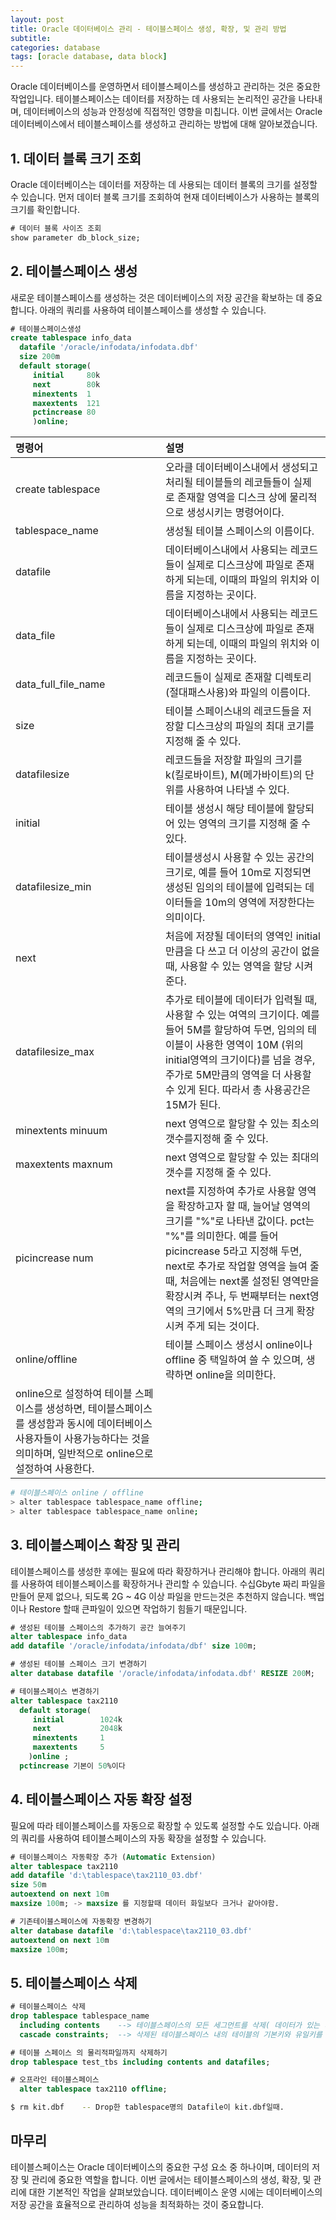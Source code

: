 ```yaml
---
layout: post
title: Oracle 데이터베이스 관리 - 테이블스페이스 생성, 확장, 및 관리 방법
subtitle:
categories: database
tags: [oracle database, data block]
---
```


Oracle 데이터베이스를 운영하면서 테이블스페이스를 생성하고 관리하는 것은 중요한 작업입니다. 
테이블스페이스는 데이터를 저장하는 데 사용되는 논리적인 공간을 나타내며, 데이터베이스의 성능과 안정성에 직접적인 영향을 미칩니다. 
이번 글에서는 Oracle 데이터베이스에서 테이블스페이스를 생성하고 관리하는 방법에 대해 알아보겠습니다.

## 1. 데이터 블록 크기 조회

Oracle 데이터베이스는 데이터를 저장하는 데 사용되는 데이터 블록의 크기를 설정할 수 있습니다. 
먼저 데이터 블록 크기를 조회하여 현재 데이터베이스가 사용하는 블록의 크기를 확인합니다.

```sql
# 데이터 블록 사이즈 조회
show parameter db_block_size; 
```

## 2. 테이블스페이스 생성

새로운 테이블스페이스를 생성하는 것은 데이터베이스의 저장 공간을 확보하는 데 중요합니다. 
아래의 쿼리를 사용하여 테이블스페이스를 생성할 수 있습니다.

```sql
# 테이블스페이스생성
create tablespace info_data
  datafile '/oracle/infodata/infodata.dbf'
  size 200m
  default storage(
     initial     80k
     next        80k
     minextents  1
     maxextents  121
     pctincrease 80
     )online;
```

| 명령어 | 설명 |
|:---|:---|
|create tablespace | 오라클 데이터베이스내에서 생성되고 처리될 테이블들의 레코들들이 실제로 존재할 영역을 디스크 상에 물리적으로 생성시키는 명령어이다.|
|tablespace_name | 생성될 테이블 스페이스의 이름이다.|
|datafile | 데이터베이스내에서 사용되는 레코드들이 실제로 디스크상에 파일로 존재하게 되는데, 이때의 파일의 위치와 이름을 지정하는 곳이다.|
|data_file | 데이터베이스내에서 사용되는 레코드들이 실제로 디스크상에 파일로 존재하게 되는데, 이때의 파일의 위치와 이름을 지정하는 곳이다.|
|data_full_file_name | 레코드들이 실제로 존재할 디렉토리(절대패스사용)와 파일의 이름이다.|
|size | 테이블 스페이스내의 레코드들을 저장할 디스크상의 파일의 최대 코기를 지정해 줄 수 있다.|
|datafilesize | 레코드들을 저장할 파일의 크기를 k(킬로바이트), M(메가바이트)의 단위를 사용하여 나타낼 수 있다.|
|initial | 테이블 생성시 해당 테이블에 할당되어 있는 영역의 크기를 지정해 줄 수 있다.|
|datafilesize_min | 테이블생성시 사용할 수 있는 공간의 크기로, 예를 들어 10m로 지정되면 생성된 임의의 테이블에 입력되는 데이터들을 10m의 영역에 저장한다는 의미이다.|
|next | 처음에 저장될 데이터의 영역인 initial만큼을 다 쓰고 더 이상의 공간이 없을 때, 사용할 수 있는 영역을 할당 시켜 준다.|
|datafilesize_max | 추가로 테이블에 데이터가 입력될 때, 사용할 수 있는 여역의 크기이다. 예를 들어 5M를 할당하여 두면, 임의의 테이블이 사용한 영역이 10M (위의 initial영역의 크기이다)를 넘을 경우, 주가로 5M만큼의 영역을 더 사용할 수 있게 된다. 따라서 총 사용공간은 15M가 된다.|
|minextents minuum | next 영역으로 할당할 수 있는 최소의 갯수를지정해 줄 수 있다.|
|maxextents maxnum | next 영역으로 할당할 수 있는 최대의 갯수를 지정해 줄 수 있다.|
|picincrease num | next를 지정하여 추가로 사용할 영역을 확장하고자 할 때, 늘어날 영역의 크기를 "%"로 나타낸 값이다. pct는 "%"를 의미한다. 예를 들어 picincrease 5라고 지정해 두면, next로 추가로 작업할 영역을 늘여 줄때, 처음에는 next롤 설정된 영역만을 확장시켜 주나, 두 번째부터는 next영역의 크기에서 5%만큼 더 크게 확장시켜 주게 되는 것이다.|
|online/offline | 테이블 스페이스 생성시 online이나 offline 중 택일하여 쓸 수 있으며, 생략하면 online을 의미한다.|
|online으로 설정하여 테이블 스페이스를 생성하면, 테이블스페이스를 생성함과 동시에 데이터베이스 사용자들이 사용가능하다는 것을 의미하며, 일반적으로 online으로 설정하여 사용한다.|

```bash
# 테이블스페이스 online / offline
> alter tablespace tablespace_name offline;
> alter tablespace tablespace_name online;
```

## 3. 테이블스페이스 확장 및 관리

테이블스페이스를 생성한 후에는 필요에 따라 확장하거나 관리해야 합니다. 
아래의 쿼리를 사용하여 테이블스페이스를 확장하거나 관리할 수 있습니다.
수십Gbyte 짜리 파일을 만들어 문제 없으나, 되도록 2G ~ 4G 이상 파일을 만드는것은 추천하지 않습니다.
백업이나 Restore 할때 큰파일이 있으면 작업하기 힘들기 때문입니다.

```sql
# 생성된 테이블 스페이스의 추가하기 공간 늘여주기
alter tablespace info_data
add datafile '/oracle/infodata/infodata/dbf' size 100m;

# 생성된 테이블 스페이스 크기 변경하기
alter database datafile '/oracle/infodata/infodata.dbf' RESIZE 200M;

# 테이블스페이스 변경하기
alter tablespace tax2110
  default storage(
     initial        1024k
     next           2048k
     minextents     1
     maxextents     5
    )online ;
  pctincrease 기본이 50%이다
```

## 4. 테이블스페이스 자동 확장 설정
 
필요에 따라 테이블스페이스를 자동으로 확장할 수 있도록 설정할 수도 있습니다. 
아래의 쿼리를 사용하여 테이블스페이스의 자동 확장을 설정할 수 있습니다.

```sql
# 테이블스페이스 자동확장 추가 (Automatic Extension)
alter tablespace tax2110
add datafile 'd:\tablespace\tax2110_03.dbf'
size 50m
autoextend on next 10m
maxsize 100m; -> maxsize 를 지정할때 데이터 화일보다 크거나 같아야함.

# 기존테이블스페이스에 자동확장 변경하기
alter database datafile 'd:\tablespace\tax2110_03.dbf'
autoextend on next 10m
maxsize 100m;
```

## 5. 테이블스페이스 삭제

```sql
# 테이블스페이스 삭제
drop tablespace tablespace_name
  including contents    --> 테이블스페이스의 모든 세그먼트를 삭제( 데이터가 있는 테이블스페이스는 삭제할수 없다)
  cascade constraints;  --> 삭제된 테이블스페이스 내의 테이블의 기본키와 유일키를 참조하는 다른 테이블스페이스의 테이블로부터 참조무결성 제약 조건을 삭제합니다.

# 테이블 스페이스 의 물리적파일까지 삭제하기
drop tablespace test_tbs including contents and datafiles;

# 오프라인 테이블스페이스
  alter tablespace tax2110 offline;
```

```bash
$ rm kit.dbf    -- Drop한 tablespace명의 Datafile이 kit.dbf일때.
```

## 마무리

테이블스페이스는 Oracle 데이터베이스의 중요한 구성 요소 중 하나이며, 데이터의 저장 및 관리에 중요한 역할을 합니다. 
이번 글에서는 테이블스페이스의 생성, 확장, 및 관리에 대한 기본적인 작업을 살펴보았습니다. 
데이터베이스 운영 시에는 데이터베이스의 저장 공간을 효율적으로 관리하여 성능을 최적화하는 것이 중요합니다.
